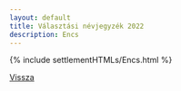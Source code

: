 ```yaml
---
layout: default
title: Választási névjegyzék 2022
description: Encs
---
```


{% include settlementHTMLs/Encs.html %}

[Vissza](../)